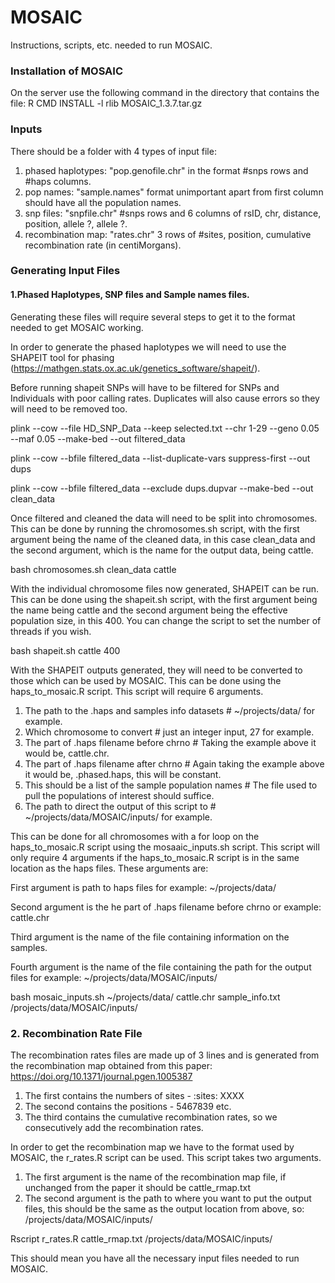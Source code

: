 # MOSAIC
Instructions, scripts, etc. needed to run MOSAIC.

### Installation of MOSAIC ###
On the server use the following command in the directory that contains the file:
R CMD INSTALL -l rlib MOSAIC_1.3.7.tar.gz

### Inputs ###
There should be a folder with 4 types of input file:

1. phased haplotypes: "pop.genofile.chr" in the format #snps rows and #haps columns.
2. pop names: "sample.names" format unimportant apart from first column should have all the population names.
3. snp files: "snpfile.chr" #snps rows and 6 columns of rsID, chr, distance, position, allele ?, allele ?. 
4. recombination map: "rates.chr" 3 rows of #sites, position, cumulative recombination rate (in centiMorgans). 

### Generating Input Files ###

#### 1.Phased Haplotypes, SNP files and Sample names files.
Generating these files will require several steps to get it to the format needed to get MOSAIC working. 

In order to generate the phased haplotypes we will need to use the SHAPEIT tool for phasing (https://mathgen.stats.ox.ac.uk/genetics_software/shapeit/).

Before running shapeit SNPs will have to be filtered for SNPs and Individuals with poor calling rates. Duplicates will also cause errors so they will need to be removed too.

plink --cow --file HD_SNP_Data --keep selected.txt --chr 1-29 --geno 0.05 --maf 0.05 --make-bed --out filtered_data

plink --cow --bfile filtered_data --list-duplicate-vars suppress-first --out dups

plink --cow --bfile filtered_data --exclude dups.dupvar --make-bed --out clean_data

Once filtered and cleaned the data will need to be split into chromosomes. This can be done by running the chromosomes.sh script, with the first argument being the name of the cleaned data, in this case clean_data and the second argument, which is the name for the output data, being cattle. 

bash chromosomes.sh clean_data cattle

With the individual chromosome files now generated, SHAPEIT can be run. This can be done using the shapeit.sh script, with the first argument being the name being cattle and the second argument being the effective population size, in this 400. You can change the script to set the number of threads if you wish.

bash shapeit.sh cattle 400

With the SHAPEIT outputs generated, they will need to be converted to those which can be used by MOSAIC. This can be done using the haps_to_mosaic.R script. This script will require 6 arguments. 

1. The path to the .haps and samples info datasets # ~/projects/data/ for example.
2. Which chromosome to convert # just an integer input, 27 for example.
3. The part of .haps filename before chrno # Taking the example above it would be, cattle.chr.
4. The part of .haps filename after chrno # Again taking the example above it would be, .phased.haps, this will be constant.
5. This should be a list of the sample population names # The file used to pull the populations of interest should suffice.
6. The path to direct the output of this script to # ~/projects/data/MOSAIC/inputs/ for example.

This can be done for all chromosomes with a for loop on the haps_to_mosaic.R script using the mosaaic_inputs.sh script. This script will only require 4 arguments if the haps_to_mosaic.R script is in the same location as the haps files. These arguments are:

First argument is path to haps files for example: ~/projects/data/

Second argument is the he part of .haps filename before chrno or example: cattle.chr 

Third argument is the name of the file containing information on the samples. 

Fourth argument is the name of the file containing the path for the output files for example: ~/projects/data/MOSAIC/inputs/

bash mosaic_inputs.sh ~/projects/data/ cattle.chr sample_info.txt /projects/data/MOSAIC/inputs/

### 2. Recombination Rate File ###
The recombination rates files are made up of 3 lines and is generated from the recombination map obtained from this paper: https://doi.org/10.1371/journal.pgen.1005387

1. The first contains the numbers of sites - :sites: XXXX
2. The second contains the positions - 5467839 etc.
3. The third contains the cumulative recombination rates, so we consecutively add the recombination rates. 

In order to get the recombination map we have to the format used by MOSAIC, the r_rates.R script can be used. This script takes two arguments. 

1. The first argument is the name of the recombination map file, if unchanged from the paper it should be cattle_rmap.txt
2. The second argument is the path to where you want to put the output files, this should be the same as the output location from above, so: /projects/data/MOSAIC/inputs/

Rscript r_rates.R cattle_rmap.txt /projects/data/MOSAIC/inputs/

This should mean you have all the necessary input files needed to run MOSAIC.




